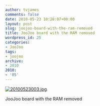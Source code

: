 ```yaml
---
author: tvjames
comments: false
date: 2010-05-23 10:28:07+00:00
layout: post
slug: joojoo-board-with-the-ram-removed
title: JooJoo board with the RAM removed
wordpress_id: 25
categories:
- JooJoo
tags:
- joojoo
archive: 
- 2010
2010:
- '05'
---
```


[![20100523003.jpg](/content/posts/images/20100523003_zpsb77917e6.jpg)](/content/posts/images/20100523003_zpsb77917e6.jpg "photo 20100523003_zpsb77917e6.jpg")

JooJoo board with the RAM removed
